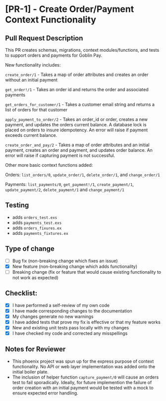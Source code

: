 # [PR-1] - Create Order/Payment Context Functionality

## Pull Request Description

This PR creates schemas, migrations, context modules/functions, and tests to support orders and payments for Goblin Pay. 

New functionality includes: 

`create_order/1` - Takes a map of order attributes and creates an order without an initial payment

`get_order!/1` - Takes an order id and returns the order and associated payments

`get_orders_for_customer/1` - Takes a customer email string and returns a list of orders for that customer

`apply_payment_to_order/2` - Takes an order_id or order, creates a new payment, and updates the orders current balance. A database lock is placed on orders to insure idempotency. An error will raise if payment exceeds current balance.

`create_order_and_pay/2` - Takes a map of order attributes and an initial payment, creates an order and payment, and updates order balance. An error will raise if capturing payment is not successful.

Other more basic context functions added: 

Orders:
`list_orders/0`, `update_order/1`, `delete_order/1`, and `change_order/1`

Payments:
`list_payments/0`, `get_payment!/1`, `create_payment/1`, `update_payment/2`, `delete_payment/1` and `change_payment/1`

## Testing
* adds `orders_test.exs`
* adds `payments_test.exs`
* adds `orders_fixures.ex`
* adds `payments_fixtures.ex`


## Type of change

- [ ] Bug fix (non-breaking change which fixes an issue)
- [X] New feature (non-breaking change which adds functionality)
- [ ] Breaking change (fix or feature that would cause existing functionality to not work as expected)

## Checklist:

- [x] I have performed a self-review of my own code
- [x] I have made corresponding changes to the documentation
- [x] My changes generate no new warnings
- [x] I have added tests that prove my fix is effective or that my feature works
- [x] New and existing unit tests pass locally with my changes
- [x] I have checked my code and corrected any misspellings

## Notes for Reviewer

* This phoenix project was spun up for the express purpose of context functionality. No API or web layer implementation was added onto the initial boiler plate.
* The inclusion of helper function `capture_payment/0` will cause an orders test to fail sporadically. Ideally, for future implemention the failure of order creation with an initial payment would be tested with a mock to ensure expected error handling.